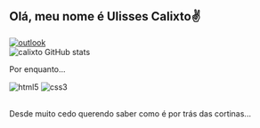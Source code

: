 ## Olá, meu nome é Ulisses Calixto✌️
[![outlook](https://img.shields.io/badge/Microsoft_Outlook-0078D4?style=for-the-badge&logo=microsoft-outlook&logoColor=white)](https://outlook.com.br/ulissesgomescalixto@outlook.com)<br/>
![calixto GitHub stats](https://github-readme-stats.vercel.app/api?username=ulisses-calixto&show_icons=true&theme=transparent)

Por enquanto...
<div style="display: inline_block">
  <img align="center" alt="html5" src="https://img.shields.io/badge/HTML5-E34F26?style=for-the-badge&logo=html5&logoColor=white" />
  <img align="center" alt="css3" src="https://img.shields.io/badge/CSS3-1572B6?style=for-the-badge&logo=css3&logoColor=white" />
</div><br/>

Desde muito cedo querendo saber como é por trás das cortinas...
